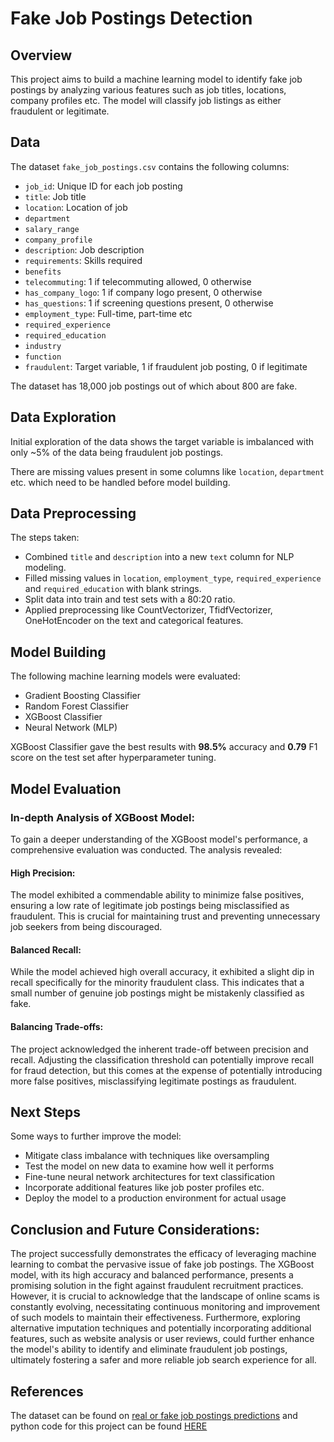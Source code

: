 # Fake Job Postings Detection

## Overview
This project aims to build a machine learning model to identify fake job postings by analyzing various features such as job titles, locations, company profiles etc. The model will classify job listings as either fraudulent or legitimate.

## Data
The dataset `fake_job_postings.csv` contains the following columns:

- `job_id`: Unique ID for each job posting
- `title`: Job title 
- `location`: Location of job  
- `department`
- `salary_range`
- `company_profile`
- `description`: Job description
- `requirements`: Skills required
- `benefits`
- `telecommuting`: 1 if telecommuting allowed, 0 otherwise
- `has_company_logo`: 1 if company logo present, 0 otherwise 
- `has_questions`: 1 if screening questions present, 0 otherwise
- `employment_type`: Full-time, part-time etc
- `required_experience`
- `required_education`
- `industry`
- `function`
- `fraudulent`: Target variable, 1 if fraudulent job posting, 0 if legitimate

The dataset has 18,000 job postings out of which about 800 are fake.

## Data Exploration
Initial exploration of the data shows the target variable is imbalanced with only ~5% of the data being fraudulent job postings. 

There are missing values present in some columns like `location`, `department` etc. which need to be handled before model building.

## Data Preprocessing
The steps taken:

- Combined `title` and `description` into a new `text` column for NLP modeling.
- Filled missing values in `location`, `employment_type`, `required_experience` and `required_education` with blank strings.
- Split data into train and test sets with a 80:20 ratio.
- Applied preprocessing like CountVectorizer, TfidfVectorizer, OneHotEncoder on the text and categorical features.

## Model Building
The following machine learning models were evaluated:

- Gradient Boosting Classifier
- Random Forest Classifier  
- XGBoost Classifier
- Neural Network (MLP)

XGBoost Classifier gave the best results with **98.5%** accuracy and **0.79** F1 score on the test set after hyperparameter tuning.

## Model Evaluation
### In-depth Analysis of XGBoost Model: 
To gain a deeper understanding of the XGBoost model's performance, a comprehensive evaluation was conducted. The analysis revealed:
#### High Precision: 
The model exhibited a commendable ability to minimize false positives, ensuring a low rate of legitimate job postings being misclassified as fraudulent. This is crucial for maintaining trust and preventing unnecessary job seekers from being discouraged.
#### Balanced Recall: 
While the model achieved high overall accuracy, it exhibited a slight dip in recall specifically for the minority fraudulent class. This indicates that a small number of genuine job postings might be mistakenly classified as fake.
#### Balancing Trade-offs: 
The project acknowledged the inherent trade-off between precision and recall. Adjusting the classification threshold can potentially improve recall for fraud detection, but this comes at the expense of potentially introducing more false positives, misclassifying legitimate postings as fraudulent.

## Next Steps

Some ways to further improve the model:

- Mitigate class imbalance with techniques like oversampling
- Test the model on new data to examine how well it performs
- Fine-tune neural network architectures for text classification
- Incorporate additional features like job poster profiles etc.
- Deploy the model to a production environment for actual usage

## Conclusion and Future Considerations:

The project successfully demonstrates the efficacy of leveraging machine learning to combat the pervasive issue of fake job postings. The XGBoost model, with its high accuracy and balanced performance, presents a promising solution in the fight against fraudulent recruitment practices. However, it is crucial to acknowledge that the landscape of online scams is constantly evolving, necessitating continuous monitoring and improvement of such models to maintain their effectiveness. Furthermore, exploring alternative imputation techniques and potentially incorporating additional features, such as website analysis or user reviews, could further enhance the model's ability to identify and eliminate fraudulent job postings, ultimately fostering a safer and more reliable job search experience for all.

## References

The dataset can be found on [real or fake job postings predictions](https://www.kaggle.com/datasets/shivamb/real-or-fake-fake-jobposting-prediction/download?datasetVersionNumber=1) and python code for this project can be found [HERE](https://github.com/sihlemsk/DataScienceProjects/blob/main/Classifier%20Projects/Job%20Posting%20Prediction%20(Siphesihle%20Masuku).ipynb)
